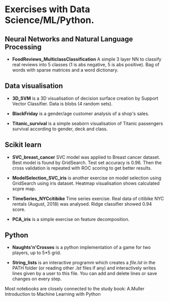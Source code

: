  
Exercises with Data Science/ML/Python.
======================================

## Neural Networks and Natural Language Processing

* **FoodReviews_MulticlassClassification** A simple 3 layer NN to classify real reviews into 5 classes (1 is abs negative, 5 is abs positive). Bag of words with sparse matrices and a word dictionary.

## Data visualisation

* **3D_SVM** is a 3D visualisation of decision surface creation by Support Vector Classifier.
Data is blobs (4 random sets).

* **BlackFriday** is a gender/age customer analysis of a shop's sales.

* **Titanic_survival** is a simple seaborn visualisation of Titanic passengers survival according to gender, deck and class.

## Scikit learn

* **SVC_breast_cancer** SVC model was applied to Breast cancer dataset. Best model is found by GridSearch. Test set accuracy is 0.96. Then the cross validation is repeated with ROC scoring to get better results. 

* **ModelSelection_SVC_iris** is another exercise on model selection using GridSearch using iris dataset. Heatmap visualisation shows calculated scpre map.

* **TimeSeries_NYCcitibike** Time series exercise. Real data of citibike NYC rentals (August, 2018) was analysed. Ridge classifier showed 0.94 score.

* **PCA_iris** is a simple exercise on feature decomposition. 

## Python

* **Naughts'n'Crosses** is a python implementation of a game for two players, up to 5*5 grid.

* **String_lists** is an interactive programm which creates a _file.lst_ in the PATH folder (or reading other _.lst_ files if any) and interactively writes lines given by a user to this file. You can add and delete lines or save changes on every step.


Most notebooks are closely connected to the study book: A.Muller Introduction to Machine Learning with Python


